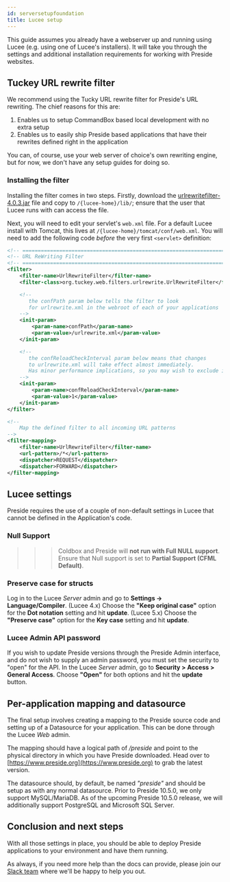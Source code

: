 ```yaml
---
id: serversetupfoundation
title: Lucee setup
---
```


This guide assumes you already have a webserver up and running using Lucee (e.g. using one of Lucee's installers). It will take you through the settings and additional installation requirements for working with Preside websites.

## Tuckey URL rewrite filter

We recommend using the Tucky URL rewrite filter for Preside's URL rewriting. The chief reasons for this are:

1. Enables us to setup CommandBox based local development with no extra setup
2. Enables us to easily ship Preside based applications that have their rewrites defined right in the application

You can, of course, use your web server of choice's own rewriting engine, but for now, we don't have any setup guides for doing so.

### Installing the filter

Installing the filter comes in two steps. Firstly, download the [urlrewritefilter-4.0.3.jar](http://search.maven.org/remotecontent?filepath=org/tuckey/urlrewritefilter/4.0.3/urlrewritefilter-4.0.3.jar) file and copy to `/{lucee-home}/lib/`; ensure that the user that Lucee runs with can access the file.

Next, you will need to edit your servlet's `web.xml` file. For a default Lucee install with Tomcat, this lives at `/{lucee-home}/tomcat/conf/web.xml`. You will need to add the following code _before_ the very first `<servlet>` definition:

```xml
<!-- ==================================================================== -->
<!-- URL ReWriting Filter                                                 -->
<!-- ==================================================================== -->
<filter>
    <filter-name>UrlRewriteFilter</filter-name>
    <filter-class>org.tuckey.web.filters.urlrewrite.UrlRewriteFilter</filter-class>

    <!--
       the confPath param below tells the filter to look
       for urlrewrite.xml in the webroot of each of your applications
    -->
    <init-param>
        <param-name>confPath</param-name>
        <param-value>/urlrewrite.xml</param-value>
    </init-param>

    <!--
       the confReloadCheckInterval param below means that changes
       to urlrewrite.xml will take effect almost immediately.
       Has minor performance implications, so you may wish to exclude it.
    -->
    <init-param>
        <param-name>confReloadCheckInterval</param-name>
        <param-value>1</param-value>
    </init-param>
</filter>

<!--
    Map the defined filter to all incoming URL patterns
-->
<filter-mapping>
    <filter-name>UrlRewriteFilter</filter-name>
    <url-pattern>/*</url-pattern>
    <dispatcher>REQUEST</dispatcher>
    <dispatcher>FORWARD</dispatcher>
</filter-mapping>
```

## Lucee settings

Preside requires the use of a couple of non-default settings in Lucee that cannot be defined in the Application's code.

### Null Support

>>> Coldbox and Preside will **not run with Full NULL support**. Ensure that Null support is set to **Partial Support (CFML Default)**.

### Preserve case for structs

Log in to the Lucee _Server_ admin and go to **Settings -> Language/Compiler**.
(Lucee 4.x) Choose the **"Keep original case"** option for the **Dot notation** setting and hit **update**.
(Lucee 5.x) Choose the **"Preserve case"** option for the **Key case** setting and hit **update**.

### Lucee Admin API password

If you wish to update Preside versions through the Preside Admin interface, and do not wish to supply an admin password, you must set the security to "open" for the API. In the Lucee _Server_ admin, go to **Security > Access > General Access**. Choose **"Open"** for both options and hit the **update** button.

## Per-application mapping and datasource

The final setup involves creating a mapping to the Preside source code and setting up of a Datasource for your application. This can be done through the Lucee _Web_ admin.

The mapping should have a logical path of */preside* and point to the physical directory in which you have Preside downloaded. Head over to [https://www.preside.org](https://www.preside.org) to grab the latest version.

The datasource should, by default, be named *"preside"* and should be setup as with any normal datasource. Prior to Preside 10.5.0, we only support MySQL/MariaDB. As of the upcoming Preside 10.5.0 release, we will additionally support PostgreSQL and Microsoft SQL Server.

## Conclusion and next steps

With all those settings in place, you should be able to deploy Preside applications to your environment and have them running.

As always, if you need more help than the docs can provide, please join our [Slack team](https://presidecms-slack.herokuapp.com) where we'll be happy to help you out.

<script async defer src="https://presidecms-slack.herokuapp.com/slackin.js?large"></script>
